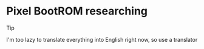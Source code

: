 # Pixel BootROM researching

>[!TIP]
>I'm too lazy to translate everything into English right now, so use a translator
